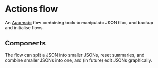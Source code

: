 # Actions flow

An [Automate](https://llamalab.com/automate/) flow containing tools to manipulate JSON files, and backup and initialise flows.

## Components

The flow can split a JSON into smaller JSONs, reset summaries, and combine smaller JSONs into one, and (in future) edit JSONs graphically.